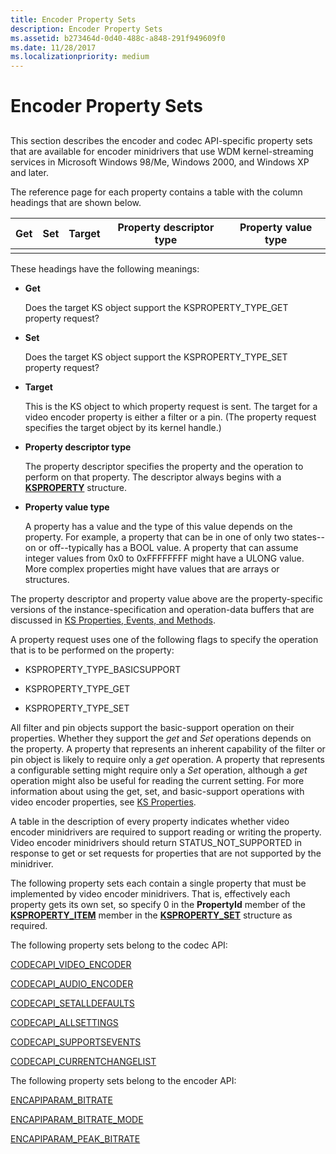 ```yaml
---
title: Encoder Property Sets
description: Encoder Property Sets
ms.assetid: b273464d-0d40-488c-a848-291f949609f0
ms.date: 11/28/2017
ms.localizationpriority: medium
---
```


# Encoder Property Sets


## <span id="ddk_encoder_property_sets_ks"></span><span id="DDK_ENCODER_PROPERTY_SETS_KS"></span>


This section describes the encoder and codec API-specific property sets that are available for encoder minidrivers that use WDM kernel-streaming services in Microsoft Windows 98/Me, Windows 2000, and Windows XP and later.

The reference page for each property contains a table with the column headings that are shown below.


| Get | Set | Target | Property descriptor type | Property value type |
|-----|-----|--------|--------------------------|---------------------|
|     |     |        |                          |                     |

These headings have the following meanings:

-   **Get**

    Does the target KS object support the KSPROPERTY\_TYPE\_GET property request?

-   **Set**

    Does the target KS object support the KSPROPERTY\_TYPE\_SET property request?

-   **Target**

    This is the KS object to which property request is sent. The target for a video encoder property is either a filter or a pin. (The property request specifies the target object by its kernel handle.)

-   **Property descriptor type**

    The property descriptor specifies the property and the operation to perform on that property. The descriptor always begins with a [**KSPROPERTY**](https://docs.microsoft.com/windows-hardware/drivers/ddi/ks/ns-ks-ksidentifier) structure.

-   **Property value type**

    A property has a value and the type of this value depends on the property. For example, a property that can be in one of only two states--on or off--typically has a BOOL value. A property that can assume integer values from 0x0 to 0xFFFFFFFF might have a ULONG value. More complex properties might have values that are arrays or structures.

The property descriptor and property value above are the property-specific versions of the instance-specification and operation-data buffers that are discussed in [KS Properties, Events, and Methods](https://docs.microsoft.com/windows-hardware/drivers/stream/ks-properties--events--and-methods).

A property request uses one of the following flags to specify the operation that is to be performed on the property:

-   KSPROPERTY\_TYPE\_BASICSUPPORT

-   KSPROPERTY\_TYPE\_GET

-   KSPROPERTY\_TYPE\_SET

All filter and pin objects support the basic-support operation on their properties. Whether they support the *get* and *Set* operations depends on the property. A property that represents an inherent capability of the filter or pin object is likely to require only a *get* operation. A property that represents a configurable setting might require only a *Set* operation, although a *get* operation might also be useful for reading the current setting. For more information about using the get, set, and basic-support operations with video encoder properties, see [KS Properties](https://docs.microsoft.com/windows-hardware/drivers/stream/ks-properties).

A table in the description of every property indicates whether video encoder minidrivers are required to support reading or writing the property. Video encoder minidrivers should return STATUS\_NOT\_SUPPORTED in response to get or set requests for properties that are not supported by the minidriver.

The following property sets each contain a single property that must be implemented by video encoder minidrivers. That is, effectively each property gets its own set, so specify 0 in the **PropertyId** member of the [**KSPROPERTY\_ITEM**](https://docs.microsoft.com/windows-hardware/drivers/ddi/ks/ns-ks-ksproperty_item) member in the [**KSPROPERTY\_SET**](https://docs.microsoft.com/windows-hardware/drivers/ddi/ks/ns-ks-ksproperty_set) structure as required.

The following property sets belong to the codec API:

[CODECAPI\_VIDEO\_ENCODER](codecapi-video-encoder.md)

[CODECAPI\_AUDIO\_ENCODER](codecapi-audio-encoder.md)

[CODECAPI\_SETALLDEFAULTS](codecapi-setalldefaults.md)

[CODECAPI\_ALLSETTINGS](codecapi-allsettings.md)

[CODECAPI\_SUPPORTSEVENTS](codecapi-supportsevents.md)

[CODECAPI\_CURRENTCHANGELIST](codecapi-currentchangelist.md)

The following property sets belong to the encoder API:

[ENCAPIPARAM\_BITRATE](encapiparam-bitrate.md)

[ENCAPIPARAM\_BITRATE\_MODE](encapiparam-bitrate-mode.md)

[ENCAPIPARAM\_PEAK\_BITRATE](encapiparam-peak-bitrate.md)

 

 





